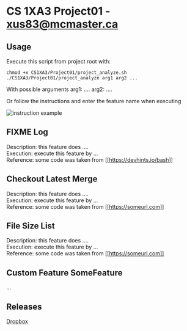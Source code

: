 # CS 1XA3 Project01 - <xus83@mcmaster.ca>
## Usage
Execute this script from project root with:
```
chmod +x CS1XA3/Project01/project_analyze.sh
./CS1XA3/Project01/project_analyze arg1 arg2 ...
```
With possible arguments
arg1: ....
arg2: ....

Or follow the instructions and enter the feature name when executing

![instruction example](https://i.loli.net/2020/02/14/4TD6rVJeyWcO7fZ.png)
##  FIXME Log
Description: this feature does ....\
Execution: execute this feature by ...\
Reference: some code was taken from [[https://devhints.io/bash]]
## Checkout Latest Merge
Description: this feature does ....\
Execution: execute this feature by ...\
Reference: some code was taken from [[https://someurl.com]]
##  File Size List
Description: this feature does ....\
Execution: execute this feature by ...\
Reference: some code was taken from [[https://someurl.com]]
## Custom Feature SomeFeature
...
## Releases
[Dropbox](https://www.dropbox.com/s/558o9f009kcr6ly/project_analyze.sh?dl=0)
